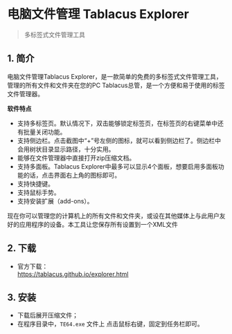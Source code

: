# 电脑文件管理 Tablacus Explorer

> 多标签式文件管理工具

## 1. 简介

电脑文件管理Tablacus Explorer，是一款简单的免费的多标签式文件管理工具，管理的所有文件和文件夹在您的PC Tablacus总管，是一个方便和易于使用的标签文件管理器。

**软件特点**
- 支持多标签页。默认情况下，双击能够锁定标签页，在标签页的右键菜单中还有批量关闭功能。
- 支持侧边栏。点击截图中“+”号左侧的图标，就可以看到侧边栏了。侧边栏中会用树状目录显示路径，十分实用。
- 能够在文件管理器中直接打开zip压缩文档。
- 支持多面板。Tablacus Explorer中最多可以显示4个面板，想要启用多面板功能的话，点击界面右上角的图标即可。
- 支持快捷键。
- 支持鼠标手势。
- 支持安装扩展（add-ons）。

现在你可以管理您的计算机上的所有文件和文件夹，或设在其他媒体上与此用户友好的应用程序的设备。本工具让您保存所有设置到一个XML文件

## 2. 下载

- 官方下载：  
  https://tablacus.github.io/explorer.html

## 3. 安装

- 下载后展开压缩文件；
- 在程序目录中，`TE64.exe` 文件上 点击鼠标右键，固定到任务栏即可。

